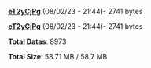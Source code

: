 [**eT2yCjPg**](/data/eT2yCjPg.txt) (08/02/23 - 21:44)- 2741 bytes

[**eT2yCjPg**](/data/eT2yCjPg.txt) (08/02/23 - 21:44)- 2741 bytes

**Total Datas**: 8973

**Total Size**: 58.71 MB / 58.7 MB